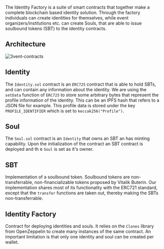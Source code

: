 
The Identity Factory is a suite of smart contracts that together make a complete blockchain based identity solution.
Through the factory individuals can create identities for themselves, while event organizers/institutions etc. can create Souls, that are able to issue soulbound tokens (SBT) to the identity contracts.

## Architecture

![3vent-contracts](https://user-images.githubusercontent.com/44027725/173203283-f45dbd28-f522-4c39-b465-5c1d7697a3b7.jpg)

## Identity

The `Identity.sol` contract is an `ERC725` contract that is able to hold SBTs, and can contain any information about the identity.
We are using the `setData` function of `ERC725` to store some arbitrary bytes that represent the profile information of the identity. This can be an IPFS hash that refers to a JSON file for example. This profile data is stored under the key `PROFILE_IDENTIFIER` which is set to `keccak256("Profile")`.

## Soul
The `Soul.sol` contract is an `Identity` that owns an SBT an has minting capability. Upon the initialization of the contract an SBT contract is deployed and th e `Soul` is set as it's owner.

## SBT

Implementation of a soulbound token. Soulbound tokens are non-transferrable, non-financializable tokens proposed by Vitalik Buterin. Our implementation shares most of its functionality with the ERC721 standard, except that the `transfer` functions are taken out, thereby making the SBTs non-transferrable.

## Identity Factory

Contract for deploying identities and souls. It relies on the `Clones` library from OpenZeppelin to create many instances of the same contract. An important limitation is that only one identity and soul can be created per wallet.

